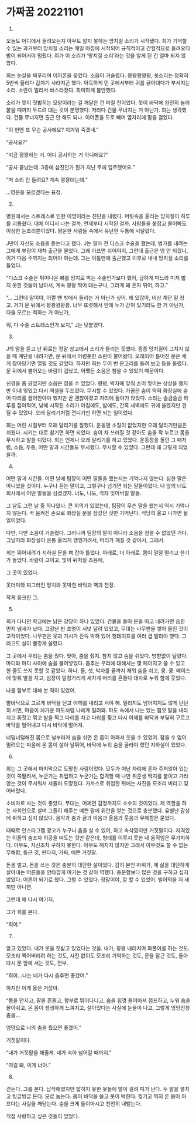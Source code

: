 # 가짜꿈 20221101

1.

오늘도 어디에서 들려오는지 아무도 알지 못하는 망치질 소리가 시작됐다. 희가 기억할 수 있는 과거부터 망치질 소리는 매일 아침에 시작되어 규칙적이고 간헐적으로 들려오다 밤이 되어서야 멈췄다. 희가 이 소리가 ‘망치질 소리’라는 것을 알게 된 건 얼마 되지 않았다.

희는 눈살을 찌푸리며 이어폰을 꽂았다. 소음이 거슬렸다. 꽝꽝꽝꽝꽝, 쇳소리는 정확히 5번씩 울리다 갑자기 사라지곤 했다. 아득하게 먼 곳에서부터 귀를 긁어대다가 부서지는 소리. 소란이 멀리서 바스라졌다. 희미하게 불안했다.

소리가 못이 짓밟히는 모양이라는 걸 깨달은 건 며칠 전이었다. 못이 바닥에 완전히 눌러 붙을 때까지 두드려 대는 것이 분명했다. 저러다 건물 무너지는 거 아닌가. 희는 생각했다. 건물 무너지면 출근 안 해도 되나. 이어폰을 도로 빼며 옆자리에 말을 걸었다.

“이 번엔 또 무슨 공사에요? 지겨워 죽겠네.”

“공사요?”

“지금 꽝꽝하는 거. 어디 공사하는 거 아니에요?”

“공사 끝났는데. 3층에 삼진인가 뭔가 지난 주에 입주했어요.”

“저 소리 안 들려요? 계속 꽝꽝대는데.”

…영문을 모르겠다는 표정.

2.

병원에서는 스트레스로 인한 이명이라는 진단을 내렸다. 머릿속을 울리는 망치질이 하루를 괴롭혔다. 대체 어디서 나는 걸까. 언제부터 시작된 걸까. 사람들을 붙잡고 물어봐도 이상한 눈초리뿐이었다. 평온한 사람들 속에서 유난한 두통에 시달렸다.

J만이 자신도 소음을 듣는다고 했다. J는 얼마 전 디스크 수술을 했는데, 병가를 내려는 그에게 부장이 재차 출근을 물었다. 그래 아프면 쉬어야지, 그런데 출근은 영 안 되겠니, 이거 다음 주까지는 되어야 하는데. 그는 이틀만에 출근했고 이후로 내내 망치질 소리를 들었다.

“디스크 수술은 튀어나온 뼈를 망치로 박는 수술인가보다 했어, 급하게 박느라 미처 밟지 못한 것들이 남아서, 계속 꽝꽝 찍어 대는구나, 그러게 왜 혼자 튀어, 하고.”

“… 그런데 말이야, 어쩔 땐 밖에서 들리는 거 아닌가 싶어. 왜 있잖아, 비상 계단 밑 창고. 거기 문 뒤에서 꽝꽝꽝꽝꽝. 너무 또렷해서 안에 누가 갇혀 있기라도 한 거 아닌가, 다들 모르는 척하는 거 아닌가,

뭐, 다 수술 스트레스인가 보지,” J는 덧붙였다.

3.

J의 말을 듣고 난 뒤로는 정말 창고에서 소리가 들리는 듯했다. 종종 망치질이 그치지 않을 때 계단을 내려가면, 문 뒤에서 어렴풋한 소란이 불어왔다. 오래되어 틀어진 문은 세게 잡아당기면 열릴 것도 같았다. 하지만 희는 두어 번 문고리를 돌려 보고 등을 돌렸다. 문 뒤에서 불어오는 바람이 겁났고, 어쨌든 소음은 참을 수 있었기 때문이다.

신경을 좀 긁었지만 소음은 참을 수 있었다. 꽝꽝, 박자에 맞춰 손이 찧이는 상상을 했지만 이내 잊었고 다시 엑셀을 두드렸다. 무시할 수 있었다. 가끔은 숨이 막혀 화장실에 숨어 다리를 끌어안아야 했지만 곧 괜찮아졌고 자리에 돌아가 앉았다. 소리는 슬금슬금 하루를 잡아먹어, 낮에 시작된 소리가 아침에도, 밤에도, 간혹 새벽에도 귀에 울렸지만 견딜 수 있었다. 오래 달리기처럼 견디기만 하면 되는 일이었다.

희는 어린 시절부터 오래 달리기를 잘했다. 운동엔 소질이 없었지만 오래 달리기만큼은 쉬웠다. 시키는 대로 참기면 하면 되었다. 숨이 차 쓰러질 것 같아도 숨을 꽉 누르고 몸을 무시하고 발을 디뎠다. 희는 언제나 오래 달리기를 하고 있었다. 운동장을 돌던 그 때처럼, 소음, 두통, 어떤 말과 시간들도 무시했다. 무시할 수 있었다. 그런데 왜 그렇게 되었을까.

4.

어떤 말과 시간들. 어떤 날에 팀장이 어떤 말들을 했는지는 기억나지 않는다. 심한 말은 아니었을 것이다. 누구나 듣는 말이고, 그렇구나 넘기면 되는 말들이었다. 내 앞의 너도 회사에서 어떤 말들을 삼켰겠지. 너도, 나도, 각자 잊어버릴 말들.

그 날도 그런 날 중 하나였다. 큰 회의가 있었는데, 팀장이 무슨 말을 했는지 역시 기억나지 않는다. 꾹 움켜진 손으로 화장실 문을 잠갔던 것만 기억난다. 적당히 울고 나가면 될 일이었다.

다만, 다만 소음이 거슬렸다. 그러니까 팀장의 말이 아니라 소음을 참을 수 없었던 거다. 그날따라 화장실이 온통 울리게 깽깽거려서, 머리가 깨질 것 같아서, 그래서.

희는 뛰어내려가 지하실 문을 홱 잡아 틀었다. 아래로, 더 아래로. 몸이 덜덜 떨리고 한기가 돌았다. 바람이 고이고, 빛이 뒤처질 즈음에,

그 곳이 있었다.

못더미와 찌그러진 망치와 못박힌 바닥과 벽과 천장.

작게 웅크린 그.

5.

희가 다니던 학교에는 낡은 강당이 하나 있었다. 건물을 돌아 문을 따고 내려가면 습한 먼지 냄새가 났다. 고장난 핀 조명이 서넛 달려 있었고, 무대는 나무판을 쌓아 올린 것이 고작이었다. 나무판은 못과 가시가 잔뜩 박혀 있어 청테이프를 여러 겹 발라야 했다. 그러고도 살이 빨갛게 쓸렸다.

그 곳에서 우리는 춤을 췄다. 맞아, 춤을 췄지. 참지 않고 숨을 쉬었다. 방향없이 달렸다. 마디와 마디 사이에 숨을 불어넣었다. 춤추는 우리에 대해서는 몇 페이지고 쓸 수 있고 한 줄도 쓰지 못할 것 같았다. 하나, 둘, 셋, 박자를 끝까지 채워 숨을 쉬고, 쿵. 쿵. 베이스에 맞춰 발을 차고, 심장이 덜컹거리게 세차게 머리를 흔들다 대자로 누워 함께 웃었다.

나를  함부로 대해 본 적이 있었어.

발바닥으로 고르게 바닥을 딛고 어깨를 내리고 서야 해. 밀리지도 넘어지지도 않게 단단히 서면, 마음이 차가운 파도처럼 나에게 밀려와. 파도 속에서 나는 있는 힘껏 팔을 내리치고 휘젓고 꺾고 발을 찍고 다리를 차고 다리를 찢고 다시 어깨를 바닥과 부딪혀 구르고 바닥을 밀어내고 다시 바닥에 떨어져.

너덜너덜해진 몸으로 널부러져 숨을 쉬면 온 몸이 아파서 웃을 수 있었어. 참을 수 없이 밀려오는 마음에 온 몸이 살아 날뛰어, 바닥에 누워 숨을 골라야 했던 지하실이 있었다.

6.

희는 그 곳에서 마지막으로 도망친 사람이었다. 모두가 떠난 자리에 혼자 주저앉아 있는 것이 쪽팔려서, 누군가는 취업하고 누군가는 합격할 때 나만 취준생 딱지를 붙이고 가라앉는 것이 무서워서 서둘러 도망쳤다. 가까스로 취업한 뒤에는 사진을 모조리 버리고 잊어버렸다.

소비자로 사는 것이 좋았다. 무대는, 어쩌면 감정까지도 소수의 것이었다. 제 역할을 하는 사회인으로 살며 그들이 해주는 예쁜 말에 위안을 얻는 것으로 충분했다. 유별난 감상에 취하고 싶지 않았다. 음악과 춤과 글과 마음과 울음과 웃음과 무해함은 묻었다.

때때로 인스타그램 광고가 누구나 춤을 살 수 있어, 하고 속삭였지만 거짓말이다. 자격있는 이들의 춤조차 허공을 떠도는 것만 같은데, 형태를 이루지 못한 내 움직임은 무가치하다. 아무도, 자신조차 구하지 못한다. 아무도 해치지 않지만 그래서 아무것도 할 수 없는 무해함, 둥근 것, 판타지, 가짜, 예쁜 거짓말.

돈을 벌고, 돈을 쓰는 것은 충분히 대단한 삶이었다. 감히 본인 따위가, 제 삶을 대단하게 살아내는 어른들을 안타깝게 여기는 것 같아 역했다. 충분함보다 많은 것을 구하고 싶지 않았다. 어른이 되기로 했다. 그럴 수 있었다. 정말이야, 잘 할 수 있었어. 빌어먹을 저 새끼만 아니면.

그런데 왜 다시 여기지.

그가 희를 본다.

“희야.”

7.

알고 있었다. 내가 못을 짓밟고 있었다는 것을. 내가, 꽝꽝 내리치며 화풀이를 하는 것도. 모조리 찍어버리려 하는 것도, 사진 없이도 모조리 기억하는 것도, 문을 잠근 것도, 돌아 다시 문 앞에 서는 것도, 전부.

“희야…나는 네가 다시 춤추면 좋겠어.”

하지만 이게 옳은 거잖아.

“몸을 던지고, 팔을 흔들고, 함부로 뛰어다니고, 숨을 힘껏 들이마셔 점프하고, 누워 숨을 몰아쉬고, 온  몸이 생생하게 느껴지고, 살아있다는 사실에 눈물이 나고, 그렇게 엉망진창 춤을…

엉망으로 너의 춤을 췄으면 좋겠어.”

거짓말이다.

“내가 거짓말을 해줄게. 네가 속아 넘어갈 때까지.”

“여길 봐, 이게 너야.”

8.

걷는다. 그를 본다. 납작해졌지만 밟히지 못한 못들에 발이 걸려 피가 난다. 두 팔을 펼치고 빙글빙글 돈다. 모로 눕는다. 몸이 바닥을 쓸고 못이 박힌다. 찢기고 찍혀 온 몸이 아프다는 사실을 깨닫는다. 숨을 크게 들이마시고 천천히 내뱉는다.

직접 사랑하고 싶은 것들이 있었다.